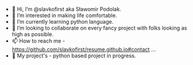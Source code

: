 - 👋 Hi, I’m @slavkofirst aka Sławomir Podolak.
- 👀 I’m interested in making life comfortable.
- 🌱 I’m currently learning python language.
- 💞️ I’m looking to collaborate on every fancy project with folks looking as high as possible. 
- 📫 How to reach me - https://github.com/slavkofirst/resume.github.io#contact  ...
- 💾 My project's - python based project in progress.

<!---
slavkofirst/slavkofirst is a ✨ special ✨ repository because its `README.md` (this file) appears on your GitHub profile.
You can click the Preview link to take a look at your changes.
--->

